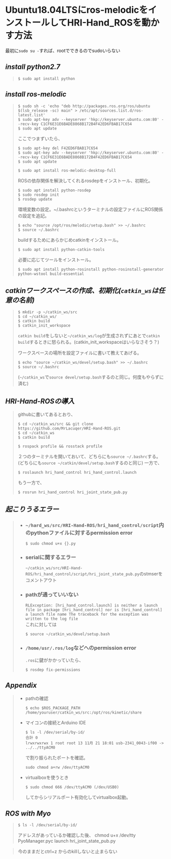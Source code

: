 # Ubuntu18.04LTSにros-melodicをインストールしてHRI-Hand_ROSを動かす方法

最初に`sudo su -`すれば、rootでできるのでsudoいらない

## ***install python2.7***
> ```
> $ sudo apt install python
> ```
## ***install ros-melodic***
> ```
> $ sudo sh -c 'echo "deb http://packages.ros.org/ros/ubuntu $(lsb_release -sc) main" > /etc/apt/sources.list.d/ros-latest.list'
> $ sudo apt-key adv --keyserver 'hkp://keyserver.ubuntu.com:80' --recv-key C1CF6E31E6BADE8868B172B4F42ED6FBAB17C654
> $ sudo apt update
> ```
> ここでつまずいたら、
> ```
> $ sudo apt-key del F42ED6FBAB17C654
> $ sudo apt-key adv --keyserver 'hkp://keyserver.ubuntu.com:80' --recv-key C1CF6E31E6BADE8868B172B4F42ED6FBAB17C654
> $ sudo apt update
> ```
> ```
> $ sudo apt install ros-melodic-desktop-full
> ```
> ROSの依存関係を解決してくれるrosdepをインストール、初期化。
> ```
> $ sudo apt install python-rosdep
> $ sudo rosdep init
> $ rosdep update
> ```
> 環境変数の設定。~/.bashrcというターミナルの設定ファイルにROS関係の設定を追記。
> ```
> $ echo "source /opt/ros/melodic/setup.bash" >> ~/.bashrc
> $ source ~/.bashrc
> ```
> buildするためにあらかじめcatkinをインストール。
> ```
> $ sudo apt install python-catkin-tools
> ```
> 必要に応じてツールをインストール。
> ```
> $ sudo apt install python-rosinstall python-rosinstall-generator python-wstool build-essential
> ```
## ***catkinワークスペースの作成、初期化(`catkin_ws`は任意の名前)***
> ```
> $ mkdir -p ~/catkin_ws/src
> $ cd ~/catkin_ws/
> $ catkin build
> $ catkin_init_workspace
> ```
> `catkin build`をしないと`~/catkin_ws/log`が生成されずにあとで`catkin build`するときに怒られる。(catkin_init_workspaceはいらなさそう？)
> 
> ワークスペースの場所を設定ファイルに書いて教えてあげる。
> ```
> $ echo "source ~/catkin_ws/devel/setup.bash" >> ~/.bashrc
> $ source ~/.bashrc
> ```
> (`~/catkin_ws`で`source devel/setup.bash`するのと同じ。何度もやらずに済む)

## ***HRI-Hand-ROSの導入***
> githubに書いてあるとおり、
> ```
> $ cd ~/catkin_ws/src && git clone https://github.com/MrLacuqer/HRI-Hand-ROS.git
> $ cd ~/catkin_ws
> $ catkin build
> ```
> ```
> $ rospack profile && rosstack profile
> ```
> ２つのターミナルを開いておいて、どちらにも`source ~/.bashrc`する。(どちらにも`source ~/catkin/devel/setup.bash`するのと同じ)
> 一方で、
> ```
> $ roslaunch hri_hand_control hri_hand_control.launch
> ```
> もう一方で、
> ```
> $ rosrun hri_hand_control hri_joint_state_pub.py
> ```

## ***起こりうるエラー***
> - ### `~/hard_ws/src/HRI-Hand-ROS/hri_hand_control/script`内のpythonファイルに対するpermission error
>     ```
>     $ sudo chmod u+x {}.py
>     ```
> - ### serialに関するエラー
>     `~/catkin_ws/src/HRI-Hand-ROS/hri_hand_control/script/hri_joint_state_pub.py`のstmserをコメントアウト
> 
> - ### pathが通っていいない
>     `RLException: [hri_hand_control.launch] is neither a launch file in package [hri_hand_control] nor is [hri_hand_control] a launch file name
The traceback for the exception was written to the log file` <br>
>     これに対しては
>     ```
>     $ source ~/catkin_ws/devel/setup.bash
>     ```
> - ### `/home/usr/.ros/log`などへのpermission error
>     `.ros`に鍵がかかっていたら、
>     ```
>     $ rosdep fix-permissions
>     ```

## ***Appendix***
> - pathの確認
>     ```
>     $ echo $ROS_PACKAGE_PATH
>     /home/youruser/catkin_ws/src:/opt/ros/kinetic/share
>     ```
> - マイコンの接続とArduino IDE
>    ```
>    $ ls -l /dev/serial/by-id/
>    合計 0
>    lrwxrwxrwx 1 root root 13 11月 21 18:01 usb-2341_0043-if00 -> ../../ttyACM0
>    ```
>    で割り振られたポートを確認。
>    ```
>    sudo chmod a+rw /dev/ttyACM0
>    ```
> - virtualboxを使うとき
>    ```
>    $ sudo chmod 666 /dev/ttyACM0 (/dev/USB0)
>    ```
>    してからシリアルポート有効化してvirtualbox起動。

## ***ROS with Myo***
>   ```
>   $ ls -l /dev/serial/by-id/
>   ```
>   アドレスがあっているか確認した後、
>   chmod u+x /dev/tty
>   PyoManager.pyc
>   launch
>   hri_joint_state_pub.py

>   今のままだとctrl+z からのkillしないと止まらない


